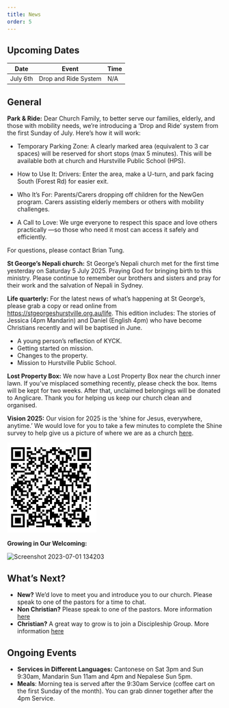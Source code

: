 ```yaml
---
title: News
order: 5
---
```


## Upcoming Dates

| Date | Event | Time |
| ---- | ---- | ---- |
| July 6th | Drop and Ride System | N/A |

## General
**Park & Ride:**
Dear Church Family, to better serve our families, elderly, and those with mobility needs, we’re introducing a ‘Drop and Ride’ system from the first Sunday of July. Here’s how it will work:

- Temporary Parking Zone:
A clearly marked area (equivalent to 3 car spaces) will be reserved for short stops (max 5 minutes).
This will be available both at church and Hurstville Public School (HPS).

- How to Use It:
Drivers: Enter the area, make a U-turn, and park facing South (Forest Rd) for easier exit.
- Who It’s For:
Parents/Carers dropping off children for the NewGen program.
Carers assisting elderly members or others with mobility challenges.
- A Call to Love:
We urge everyone to respect this space and love others practically —so those who need it most can access it safely and efficiently.

For questions, please contact Brian Tung.

**St George’s Nepali church:**
St George’s Nepali church met for the first time yesterday on Saturday 5 July 2025. Praying God for bringing birth to this ministry. Please continue to remember our brothers and sisters and pray for their work and the salvation of Nepali in Sydney.     

**Life quarterly:**
For the latest news of what’s happening at St George’s, please grab a copy or read online from https://stgeorgeshurstville.org.au/life. This edition includes:
The stories of Jessica (4pm Mandarin) and Daniel (English 4pm) who have become Christians recently and will be baptised in June. 
- A young person’s reflection of KYCK. 
- Getting started on mission. 
- Changes to the property. 
- Mission to Hurstville Public School.      

**Lost Property Box:**
We now have a Lost Property Box near the church inner lawn. If you’ve misplaced something recently, please check the box. Items will be kept for two weeks. After that, unclaimed belongings will be donated to Anglicare. Thank you for helping us keep our church clean and organised.

**Vision 2025:** 
Our vision for 2025 is the ‘shine for Jesus, everywhere, anytime.’ We would love for you to take a few minutes to complete the Shine survey to help give us a picture of where we are as a church [here](https://docs.google.com/forms/d/e/1FAIpQLSezXaAZ_-lCp9NhPs6MlBz5c127LD8oH5YMn1BdLzrOT2Q8Ug/viewform?usp=dialog).

![Shine Survey QR code](https://raw.githubusercontent.com/stgeorgeshurstville/bulletin/refs/heads/main/images/Notes_250516_091907_fec.jpg)


**Growing in Our Welcoming:**
  
  <img width="236" alt="Screenshot 2023-07-01 134203" src="https://github.com/stgeorgeshurstville/bulletin/assets/119166299/b540ac1c-0ba4-481e-90a5-5464939f7e4c">


## What’s Next?
- **New?** We’d love to meet you and introduce you to our church. Please speak to one of the pastors for a time to chat. 
- **Non Christian?** Please speak to one of the pastors. More information [here](https://stgeorgeshurstville.org.au/lets-talk-about-christianity)
- **Christian?** A great way to grow is to join a Discipleship Group. More information [here](https://stgeorgeshurstville.org.au/discipleship-groups)

## Ongoing Events
- **Services in Different Languages:** Cantonese on Sat 3pm and Sun 9:30am, Mandarin Sun 11am and 4pm and Nepalese Sun 5pm. 
- **Meals**: Morning tea is served after the 9:30am Service (coffee cart on the first Sunday of the month). You can grab dinner together after the 4pm Service.

